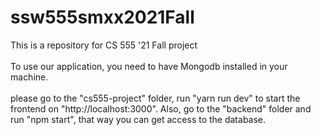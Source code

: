 # ssw555smxx2021Fall
This is a repository for CS 555 '21 Fall project
<br> <br/>
To use our application, you need to have Mongodb installed in your machine.
<br><br/>
please go to the "cs555-project" folder, run "yarn run dev" to start the frontend on "http://localhost:3000". 
Also, go to the "backend" folder and run "npm start", that way you can get access to the database.
